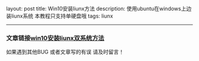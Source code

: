 
layout: post
title: Win10安装liunx方法
description: 使用ubuntu在windows上边装liunx系统 本教程只支持单硬盘哦
tags: liunx


---



### 文章链接[win10安装liunx双系统方法](https://blog.csdn.net/weixin_45032765/article/details/102724170)

如果遇到其他BUG 或者文章写的有误 请及时留言！
